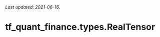 <!--
This file is generated by a tool. Do not edit directly.
For open-source contributions the docs will be updated automatically.
-->

*Last updated: 2021-06-16.*

<div itemscope itemtype="http://developers.google.com/ReferenceObject">
<meta itemprop="name" content="tf_quant_finance.types.RealTensor" />
<meta itemprop="path" content="Stable" />
</div>

# tf_quant_finance.types.RealTensor

<!-- Insert buttons and diff -->

<table class="tfo-notebook-buttons tfo-api" align="left">
</table>





```python
tf_quant_finance.types.RealTensor(
    *args, **kwds
)
```



<!-- Placeholder for "Used in" -->
